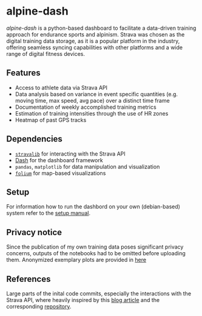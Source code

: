 # alpine-dash

*alpine-dash* is a python-based dashboard to facilitate a data-driven training approach for endurance sports and alpinism. Strava was chosen as the digital training data storage, as it is a popular platform in the industry, offering seamless syncing capabilities with other platforms and a wide range of digital fitness devices.

## Features

 - Access to athlete data via Strava API
 - Data analysis based on variance in event specific quantities (e.g. moving time, max speed, avg pace) over a distinct time frame
 - Documentation of weekly accomplished training metrics
 - Estimation of training intensities through the use of HR zones
 - Heatmap of past GPS tracks

## Dependencies

 - [`stravalib`](https://github.com/stravalib/stravalib) for interacting with the Strava API
 - [Dash](https://pypi.org/project/dash/) for the dashboard framework
 - `pandas`, `matplotlib` for data manipulation and visualization
 - [`folium`](https://pypi.org/project/folium/) for map-based visualizations

## Setup

For information how to run the dashbord on your own (debian-based) system refer to the [setup manual](docs/SETUP.md).

## Privacy notice

Since the publication of my own training data poses significant privacy concerns, outputs of the notebooks had to be omitted before uploading them. Anonymized exemplary plots are provided in [here](examples/)

## References

Large parts of the inital code commits, especially the interactions with the Strava API, where heavily inspired by this [blog article](https://medium.com/analytics-vidhya/accessing-user-data-via-the-strava-api-using-stravalib-d5bee7fdde17) and the corresponding [repository](https://github.com/mandieq/strava_related).
